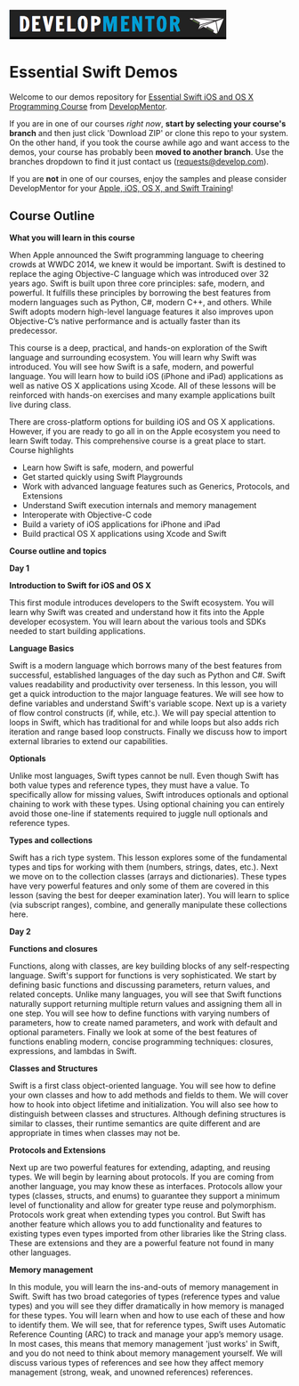 [![Alt text](https://raw.githubusercontent.com/LearningLine/essential-swift-demos/master/images/dmlog.png)](https://develop.com)

Essential Swift Demos
===========

Welcome to our demos repository for 
[Essential Swift iOS and OS X Programming Course](https://www.develop.com/training-course/essential-swift-ios-and-os-x-programming) 
from [DevelopMentor](https://develop.com). 

If you are in one of our courses *right now*, **start by selecting your course's branch** and then just click 'Download ZIP' or clone this repo to your system. On the other hand, if you took the course awhile ago and want access to the demos, your course has probably been **moved to another branch**. Use the branches dropdown to find it just contact us (requests@develop.com).

If you are **not** in one of our courses, enjoy the samples and please consider DevelopMentor for your [Apple, iOS, OS X, and Swift Training](http://www.develop.com/training-courses/apple)!

Course Outline
----------------------

**What you will learn in this course**

When Apple announced the Swift programming language to cheering crowds at WWDC 2014, we knew it would be important. Swift is destined to replace the aging Objective-C language which was introduced over 32 years ago. Swift is built upon three core principles: safe, modern, and powerful. It fulfills these principles by borrowing the best features from modern languages such as Python, C#, modern C++, and others. While Swift adopts modern high-level language features it also improves upon Objective-C’s native performance and is actually faster than its predecessor.

This course is a deep, practical, and hands-on exploration of the Swift language and surrounding ecosystem. You will learn why Swift was introduced. You will see how Swift is a safe, modern, and powerful language. You will learn how to build iOS (iPhone and iPad) applications as well as native OS X applications using Xcode. All of these lessons will be reinforced with hands-on exercises and many example applications built live during class.

There are cross-platform options for building iOS and OS X applications. However, if you are ready to go all in on the Apple ecosystem you need to learn Swift today. This comprehensive course is a great place to start.
Course highlights

* Learn how Swift is safe, modern, and powerful
* Get started quickly using Swift Playgrounds
* Work with advanced language features such as Generics, Protocols, and Extensions
* Understand Swift execution internals and memory management
* Interoperate with Objective-C code
* Build a variety of iOS applications for iPhone and iPad
* Build practical OS X applications using Xcode and Swift

**Course outline and topics**

**Day 1**

**Introduction to Swift for iOS and OS X**

This first module introduces developers to the Swift ecosystem. You will learn why Swift was created and understand how it fits into the Apple developer ecosystem. You will learn about the various tools and SDKs needed to start building applications.

**Language Basics**

Swift is a modern language which borrows many of the best features from successful, established languages of the day such as Python and C#. Swift values readability and productivity over terseness. In this lesson, you will get a quick introduction to the major language features. We will see how to define variables and understand Swift's variable scope. Next up is a variety of flow control constructs (if, while, etc.). We will pay special attention to loops in Swift, which has traditional for and while loops but also adds rich iteration and range based loop constructs. Finally we discuss how to import external libraries to extend our capabilities.

**Optionals**

Unlike most languages, Swift types cannot be null. Even though Swift has both value types and reference types, they must have a value. To specifically allow for missing values, Swift introduces optionals and optional chaining to work with these types. Using optional chaining you can entirely avoid those one-line if statements required to juggle null optionals and reference types.

**Types and collections**

Swift has a rich type system. This lesson explores some of the fundamental types and tips for working with them (numbers, strings, dates, etc.). Next we move on to the collection classes (arrays and dictionaries). These types have very powerful features and only some of them are covered in this lesson (saving the best for deeper examination later). You will learn to splice (via subscript ranges), combine, and generally manipulate these collections here.

**Day 2**

**Functions and closures**

Functions, along with classes, are key building blocks of any self-respecting language. Swift's support for functions is very sophisticated. We start by defining basic functions and discussing parameters, return values, and related concepts. Unlike many languages, you will see that Swift functions naturally support returning multiple return values and assigning them all in one step. You will see how to define functions with varying numbers of parameters, how to create named parameters, and work with default and optional parameters. Finally we look at some of the best features of functions enabling modern, concise programming techniques: closures, expressions, and lambdas in Swift.

**Classes and Structures**

Swift is a first class object-oriented language. You will see how to define your own classes and how to add methods and fields to them. We will cover how to hook into object lifetime and initialization. You will also see how to distinguish between classes and structures. Although defining structures is similar to classes, their runtime semantics are quite different and are appropriate in times when classes may not be.

**Protocols and Extensions**

Next up are two powerful features for extending, adapting, and reusing types. We will begin by learning about protocols. If you are coming from another language, you may know these as interfaces. Protocols allow your types (classes, structs, and enums) to guarantee they support a minimum level of functionality and allow for greater type reuse and polymorphism. Protocols work great when extending types you control. But Swift has another feature which allows you to add functionality and features to existing types even types imported from other libraries like the String class. These are extensions and they are a powerful feature not found in many other languages.

**Memory management**

In this module, you will learn the ins-and-outs of memory management in Swift. Swift has two broad categories of types (reference types and value types) and you will see they differ dramatically in how memory is managed for these types. You will learn when and how to use each of these and how to identify them. We will see, that for reference types, Swift uses Automatic Reference Counting (ARC) to track and manage your app’s memory usage. In most cases, this means that memory management 'just works' in Swift, and you do not need to think about memory management yourself. We will discuss various types of references and see how they affect memory management (strong, weak, and unowned references) references.

